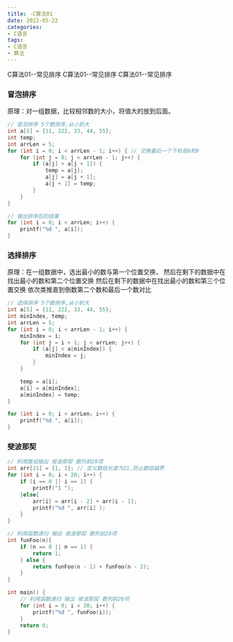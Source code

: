 ```yaml
---
title: -C算法01
date: 2022-05-22
categories: 
- C语言
tags:
- C语言
- 算法
---
```


C算法01--常见排序
C算法01--常见排序
C算法01--常见排序

<!-- more -->

### 冒泡排序

原理：对一组数据，比较相邻数的大小，将值大的放到后面。

```c
// 冒泡排序 5个数排序,从小到大
int a[5] = {11, 222, 33, 44, 55};
int temp;
int arrLen = 5;
for (int i = 0; i < arrLen - 1; i++) { // 交换最后一个下标是8和9
    for (int j = 0; j < arrLen - 1; j++) {
        if (a[j] > a[j + 1]) {
            temp = a[j];
            a[j] = a[j + 1];
            a[j + 1] = temp;
        }
    }
}

// 输出排序后的结果
for (int i = 0; i < arrLen; i++) {
    printf("%d ", a[i]);
}
```

### 选择排序

原理：在一组数据中，选出最小的数与第一个位置交换，
     然后在剩下的数据中在找出最小的数和第二个位置交换
     然后在剩下的数据中在找出最小的数和第三个位置交换
     依次类推直到倒数第二个数和最后一个数对比

```c
// 选择排序 5个数排序,从小到大
int a[5] = {11, 222, 33, 44, 55};
int minIndex, temp;
int arrLen = 5;
for (int i = 0; i < arrLen - 1; i++) {
    minIndex = i;
    for (int j = i + 1; j < arrLen; j++) {
        if (a[j] < a[minIndex]) {
            minIndex = j;
        }
    }

    temp = a[i];
    a[i] = a[minIndex];
    a[minIndex] = temp;
}

for (int i = 0; i < arrLen; i++) {
    printf("%d ", a[i]);
}
```

### 斐波那契

```c
// 利用数组输出 斐波那契 数列前20项
int arr[21] = {1, 1}; // 定义数组长度为21,防止数组越界
for (int i = 0; i < 20; i++) {
    if (i == 0 || i == 1) {
        printf("1 ");
    }else{
        arr[i] = arr[i - 2] + arr[i - 1];
        printf("%d ", arr[i] );
    }
}
```

```c
// 利用函数递归 输出 斐波那契 数列前20项
int funFoo(n){
    if (n == 0 || n == 1) {
        return 1;
    } else {
        return funFoo(n - 1) + funFoo(n - 2);
    }
}

int main() {
    // 利用函数递归 输出 斐波那契 数列前20项
    for (int i = 0; i < 20; i++) {
        printf("%d ", funFoo(i));
    }
    return 0;
}
```





























